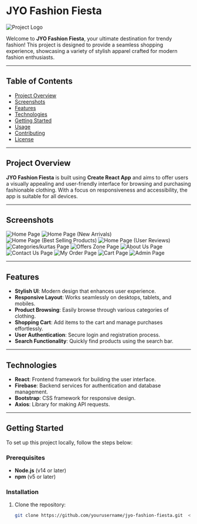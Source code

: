 # JYO Fashion Fiesta

![Project Logo](path/to/logo.png)  <!-- Replace with your project's logo -->

Welcome to **JYO Fashion Fiesta**, your ultimate destination for trendy fashion! This project is designed to provide a seamless shopping experience, showcasing a variety of stylish apparel crafted for modern fashion enthusiasts.

---

## Table of Contents
- [Project Overview](#project-overview)
- [Screenshots](#screenshots)
- [Features](#features)
- [Technologies](#technologies)
- [Getting Started](#getting-started)
- [Usage](#usage)
- [Contributing](#contributing)
- [License](#license)

---

## Project Overview
**JYO Fashion Fiesta** is built using **Create React App** and aims to offer users a visually appealing and user-friendly interface for browsing and purchasing fashionable clothing. With a focus on responsiveness and accessibility, the app is suitable for all devices.

---

## Screenshots
![Home Page](public/screenshots/1.png)
![Home Page (New Arrivals)](public/screenshots/2.png)
![Home Page (Best Selling Products)](public/screenshots/3.png)
![Home Page (User Reviews)](public/screenshots/4.png)
![Categories/kurtas Page](public/screenshots/5.png)
![Offers Zone Page](public/screenshots/6.png)
![About Us Page](public/screenshots/7.png)
![Contact Us Page](public/screenshots/8.png)
![My Order Page](public/screenshots/9.png)
![Cart Page](public/screenshots/10.png)
![Admin Page](public/screenshots/11.png)


---

## Features
- **Stylish UI**: Modern design that enhances user experience.
- **Responsive Layout**: Works seamlessly on desktops, tablets, and mobiles.
- **Product Browsing**: Easily browse through various categories of clothing.
- **Shopping Cart**: Add items to the cart and manage purchases effortlessly.
- **User Authentication**: Secure login and registration process.
- **Search Functionality**: Quickly find products using the search bar.

---

## Technologies
- **React**: Frontend framework for building the user interface.
- **Firebase**: Backend services for authentication and database management.
- **Bootstrap**: CSS framework for responsive design.
- **Axios**: Library for making API requests.

---

## Getting Started

To set up this project locally, follow the steps below:

### Prerequisites
- **Node.js** (v14 or later)
- **npm** (v5 or later)

### Installation
1. Clone the repository:
   ```bash
   git clone https://github.com/yourusername/jyo-fashion-fiesta.git  <!-- Replace with your GitHub username -->
